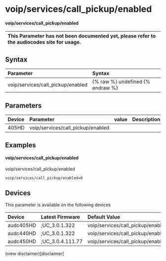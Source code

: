 ﻿---
description: voip/services/call_pickup/enabled
search: false
---

# voip/services/call_pickup/enabled

#### voip/services/call_pickup/enabled


| This Parameter has not been documented yet, please refer to the audiocodes site for usage.  |
| :--- |

## Syntax
| Parameter | Syntax |
| :--- | :--- |
|voip/services/call_pickup/enabled | {% raw %} undefined {% endraw %} |

## Parameters
|Device|Parameter|value|Description|
|:---|:---|:---|:---|
| 405HD | voip/services/call_pickup/enabled |  |  |

## Examples
#### voip/services/call_pickup/enabled

voip/services/call_pickup/enabled

```
voip/services/call_pickup/enabled=0
```

## Devices
This parameter is available on the following devices

| Device | Latest Firmware | Default Value |
|:---|:---|:---|
| audc405HD | ;UC_3.0.1.322 | voip/services/call_pickup/enabled=0 
| audc440HD | ;UC_3.0.1.322 | voip/services/call_pickup/enabled=0 
| audc450HD | ;UC_3.0.4.111.77 | voip/services/call_pickup/enabled=0 

(view disclaimer)[disclaimer]
